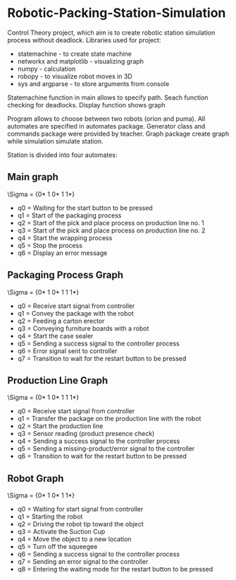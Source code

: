 # Robotic-Packing-Station-Simulation
Control Theory project, which aim is to create robotic station simulation process without deadlock.
Libraries used for project:
* statemachine - to create state machine
* networkx and matplotlib - visualizing graph
* numpy - calculation
* robopy - to visualize robot moves in 3D
* sys and argparse - to store arguments from console

Statemachine function in main allows to specify path.
Seach function checking for deadlocks.
Display function shows graph

Program allows to choose between two robots (orion and puma).
All automates are specified in automates package. Generator class and commands package were provided by teacher.
Graph package create graph while simulation simulate station.

Station is divided into four automates:
## Main graph 
\Sigma = {0* 1 0* 1 1*}
* q0 = Waiting for the start button to be pressed
* q1 = Start of the packaging process
* q2 = Start of the pick and place process on production line no. 1
* q3 = Start of the pick and place process on production line no. 2
* q4 = Start the wrapping process
* q5 = Stop the process
* q6 = Display an error message

## Packaging Process Graph
\Sigma  =  {0* 1 0* 1 1 1*}
* q0 = Receive start signal from controller
* q1 = Convey the package with the robot
* q2 = Feeding a carton erector
* q3 = Conveying furniture boards with a robot
* q4 = Start the case sealer
* q5 = Sending a success signal to the controller 
process
* q6 = Error signal sent to controller 
* q7 = Transition to wait for the restart button to be pressed

## Production Line Graph
\Sigma  = {0* 1 0* 1 1 1*}
* q0 = Receive start signal from controller 
* q1 = Transfer the package on the production line with the robot
* q2 = Start the production line
* q3 = Sensor reading (product presence check)
* q4 = Sending a success signal to the controller 
process
* q5 = Sending a missing-product/error signal to the controller 
* q6 = Transition to wait for the restart button to be pressed

## Robot Graph
\Sigma  = {0* 1 0* 1 1*}
* q0 = Waiting for start signal from controller
* q1 = Starting the robot
* q2 = Driving the robot tip toward the object
* q3 = Activate the Suction Cup
* q4 = Move the object to a new location
* q5 = Turn off the squeegee
* q6 = Sending a success signal to the controller 
process
* q7 = Sending an error signal to the controller 
* q8 = Entering the waiting mode for the restart button to be pressed
